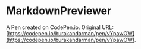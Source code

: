 # MarkdownPreviewer

A Pen created on CodePen.io. Original URL: [https://codepen.io/burakandarman/pen/vYpawOW](https://codepen.io/burakandarman/pen/vYpawOW).

